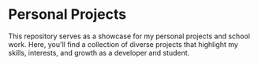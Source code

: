 # Personal Projects
This repository serves as a showcase for my personal projects and school work. Here, you'll find a collection of diverse projects that highlight my skills, interests, and growth as a developer and student.
